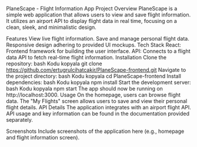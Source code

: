 PlaneScape - Flight Information App
Project Overview
PlaneScape is a simple web application that allows users to view and save flight information. It utilizes an airport API to display flight data in real time, focusing on a clean, sleek, and minimalistic design.

Features
View live flight information.
Save and manage personal flight data.
Responsive design adhering to provided UI mockups.
Tech Stack
React: Frontend framework for building the user interface.
API: Connects to a flight data API to fetch real-time flight information.
Installation
Clone the repository:
bash
Kodu kopyala
git clone https://github.com/ertugrulcihatcakir/PlaneScape-frontend.git
Navigate to the project directory:
bash
Kodu kopyala
cd PlaneScape-frontend
Install dependencies:
bash
Kodu kopyala
npm install
Start the development server:
bash
Kodu kopyala
npm start
The app should now be running on http://localhost:3000.
Usage
On the homepage, users can browse flight data.
The "My Flights" screen allows users to save and view their personal flight details.
API Details
The application integrates with an airport flight API. API usage and key information can be found in the documentation provided separately.

Screenshots
Include screenshots of the application here (e.g., homepage and flight information screen).
